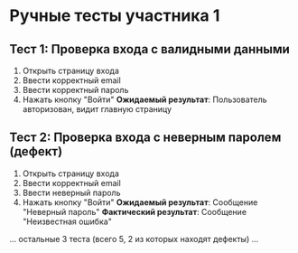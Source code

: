 # Ручные тесты участника 1

## Тест 1: Проверка входа с валидными данными
1. Открыть страницу входа
2. Ввести корректный email
3. Ввести корректный пароль
4. Нажать кнопку "Войти"
**Ожидаемый результат**: Пользователь авторизован, видит главную страницу

## Тест 2: Проверка входа с неверным паролем (дефект)
1. Открыть страницу входа
2. Ввести корректный email
3. Ввести неверный пароль
4. Нажать кнопку "Войти"
**Ожидаемый результат**: Сообщение "Неверный пароль"
**Фактический результат**: Сообщение "Неизвестная ошибка"

... остальные 3 теста (всего 5, 2 из которых находят дефекты) ...
